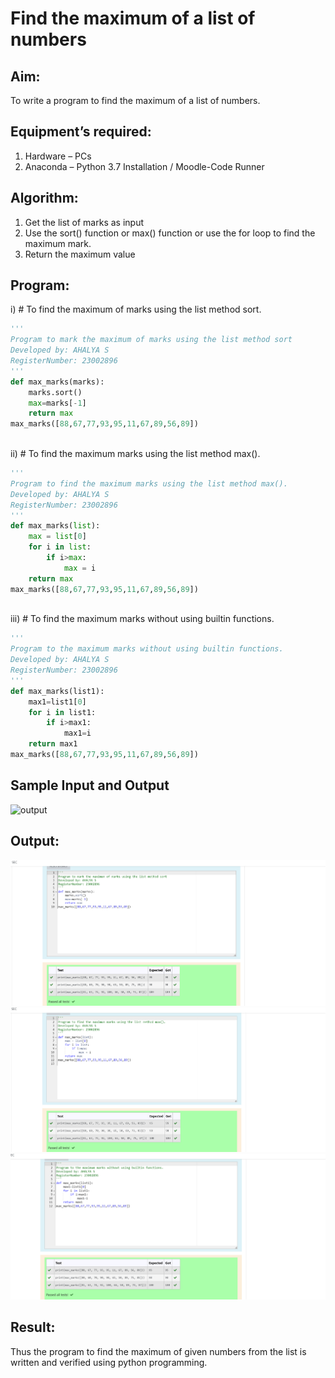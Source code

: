 # Find the maximum of a list of numbers
## Aim:
To write a program to find the maximum of a list of numbers.
## Equipment’s required:
1.	Hardware – PCs
2.	Anaconda – Python 3.7 Installation / Moodle-Code Runner
## Algorithm:
1.	Get the list of marks as input
2.	Use the sort() function or max() function or use the for loop to find the maximum mark.
3.	Return the maximum value
## Program:

i)	# To find the maximum of marks using the list method sort.
```Python
''' 
Program to mark the maximum of marks using the list method sort
Developed by: AHALYA S
RegisterNumber: 23002896
'''
def max_marks(marks):
    marks.sort()
    max=marks[-1]
    return max
max_marks([88,67,77,93,95,11,67,89,56,89])



```

ii)	# To find the maximum marks using the list method max().
```Python
''' 
Program to find the maximum marks using the list method max().
Developed by: AHALYA S
RegisterNumber: 23002896 
'''
def max_marks(list):
    max = list[0]
    for i in list:
        if i>max:
            max = i
    return max
max_marks([88,67,77,93,95,11,67,89,56,89])
    

```

iii) # To find the maximum marks without using builtin functions.
```Python
''' 
Program to the maximum marks without using builtin functions.
Developed by: AHALYA S 
RegisterNumber: 23002896 
'''
def max_marks(list1):
    max1=list1[0]
    for i in list1:
        if i>max1:
            max1=i
    return max1
max_marks([88,67,77,93,95,11,67,89,56,89])


```
## Sample Input and Output
![output](./img/max_marks1.jpg) 

## Output:
![Alt text](<Screenshot 2023-11-27 175622.png>)
![Alt text](<Screenshot 2023-11-27 175647.png>)
![Alt text](<Screenshot 2023-11-27 175708.png>)

## Result:
Thus the program to find the maximum of given numbers from the list is written and verified using python programming.